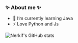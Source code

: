 ### ✨ About me ✨

- 🌱 I’m currently learning Java
- ⚡ Love Python and Js

![Nerkif's GitHub stats](https://github-readme-stats.vercel.app/api?username=nerkif&show_icons=true&theme=radical)
